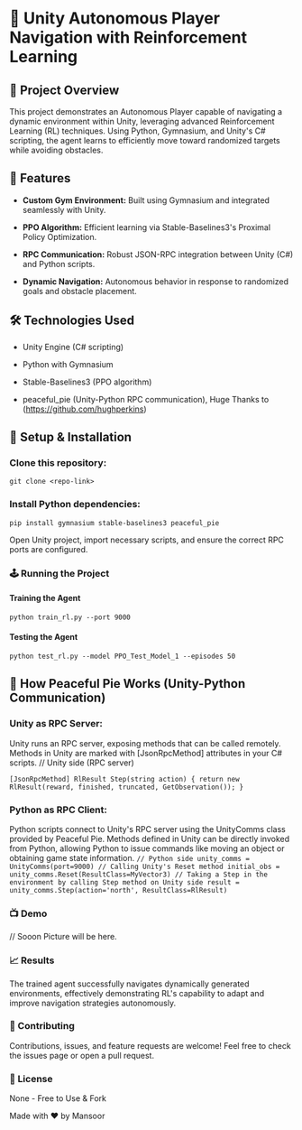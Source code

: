# 🚀 Unity Autonomous Player Navigation with Reinforcement Learning






## 🎯 Project Overview

This project demonstrates an Autonomous Player capable of navigating a dynamic environment within Unity, leveraging advanced Reinforcement Learning (RL) techniques. Using Python, Gymnasium, and Unity's C# scripting, the agent learns to efficiently move toward randomized targets while avoiding obstacles.

## 🌟 Features

- **Custom Gym Environment:** Built using Gymnasium and integrated seamlessly with Unity.

- **PPO Algorithm:** Efficient learning via Stable-Baselines3's Proximal Policy Optimization.

- **RPC Communication:** Robust JSON-RPC integration between Unity (C#) and Python scripts.

- **Dynamic Navigation:** Autonomous behavior in response to randomized goals and obstacle placement.

## 🛠️ Technologies Used

- Unity Engine (C# scripting)

- Python with Gymnasium

- Stable-Baselines3 (PPO algorithm)

- peaceful_pie (Unity-Python RPC communication), Huge Thanks to (https://github.com/hughperkins)

## 🚧 Setup & Installation

### **Clone this repository:**

`git clone <repo-link>`

### **Install Python dependencies:**

`pip install gymnasium stable-baselines3 peaceful_pie`

Open Unity project, import necessary scripts, and ensure the correct RPC ports are configured.

### **🕹️ Running the Project**

#### Training the Agent

`python train_rl.py --port 9000`

#### Testing the Agent

`python test_rl.py --model PPO_Test_Model_1 --episodes 50`

## 🥧 How Peaceful Pie Works (Unity-Python Communication)
### Unity as RPC Server:
Unity runs an RPC server, exposing methods that can be called remotely.
Methods in Unity are marked with [JsonRpcMethod] attributes in your C# scripts.
// Unity side (RPC server)

`
[JsonRpcMethod]
RlResult Step(string action)
{
    return new RlResult(reward, finished, truncated, GetObservation());
}
`

### Python as RPC Client:
Python scripts connect to Unity's RPC server using the UnityComms class provided by Peaceful Pie.
Methods defined in Unity can be directly invoked from Python, allowing Python to issue commands like moving an object or obtaining game state information.
`// Python side
unity_comms = UnityComms(port=9000)
// Calling Unity's Reset method
initial_obs = unity_comms.Reset(ResultClass=MyVector3)
// Taking a Step in the environment by calling Step method on Unity side
result = unity_comms.Step(action='north', ResultClass=RlResult)`

### 📺 Demo

// Sooon Picture will be here. 
### 📈 Results

The trained agent successfully navigates dynamically generated environments, effectively demonstrating RL's capability to adapt and improve navigation strategies autonomously.

### 🤝 Contributing

Contributions, issues, and feature requests are welcome! Feel free to check the issues page or open a pull request.

### 📜 License
None - Free to Use & Fork

Made with ❤️ by Mansoor